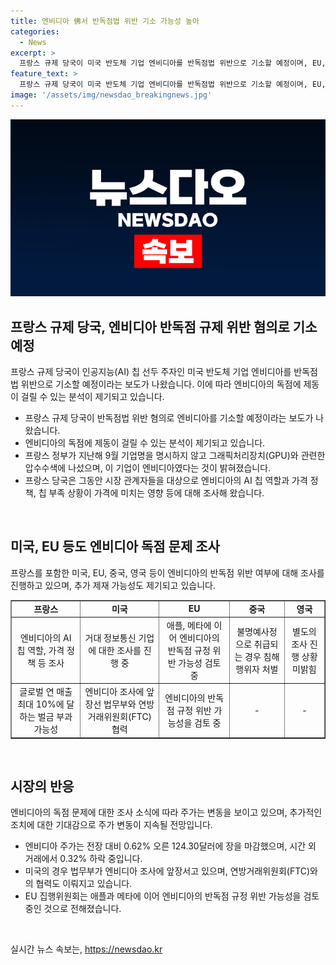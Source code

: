 ```yaml
---
title: 엔비디아 佛서 반독점법 위반 기소 가능성 높아
categories:
  - News
excerpt: >
  프랑스 규제 당국이 미국 반도체 기업 엔비디아를 반독점법 위반으로 기소할 예정이며, EU, 미국, 중국 등도 엔비디아의 독점 문제를 조사하고 있다. 이에 따라 엔비디아의 독주에 제동이 걸릴 수 있다는 분석이 나왔다. 프랑스 정부는 엔비디아를 반독점 법규를 위반한 것으로 의심하고, 다른 국가들도 추가 제재 가능성을 제기하고 있다. 이에 대한 조사를 위해 미국 연방거래위원회(FTC)와 함께 법무부가 엔비디아를 조사하고 있으며, EU 집행위원회도 엔비디아의 반독점 규정 위반 가능성을 검토 중인 것으로 전해졌다.
feature_text: >
  프랑스 규제 당국이 미국 반도체 기업 엔비디아를 반독점법 위반으로 기소할 예정이며, EU, 미국, 중국 등도 엔비디아의 독점 문제를 조사하고 있다. 이에 따라 엔비디아의 독주에 제동이 걸릴 수 있다는 분석이 나왔다. 프랑스 정부는 엔비디아를 반독점 법규를 위반한 것으로 의심하고, 다른 국가들도 추가 제재 가능성을 제기하고 있다. 이에 대한 조사를 위해 미국 연방거래위원회(FTC)와 함께 법무부가 엔비디아를 조사하고 있으며, EU 집행위원회도 엔비디아의 반독점 규정 위반 가능성을 검토 중인 것으로 전해졌다.
image: '/assets/img/newsdao_breakingnews.jpg'
---
```


<p><img src="/assets/img/newsdao_breakingnews.jpg" alt="cryptoinkorea 속보" /></p>

<h2 data-ke-size="size26">프랑스 규제 당국, 엔비디아 반독점 규제 위반 혐의로 기소 예정</h2>

<p data-ke-size="size16">프랑스 규제 당국이 인공지능(AI) 칩 선두 주자인 미국 반도체 기업 엔비디아를 반독점법 위반으로 기소할 예정이라는 보도가 나왔습니다. 이에 따라 엔비디아의 독점에 제동이 걸릴 수 있는 분석이 제기되고 있습니다.</p>

<ul>
  <li>프랑스 규제 당국이 반독점법 위반 혐의로 엔비디아를 기소할 예정이라는 보도가 나왔습니다.</li>
  <li>엔비디아의 독점에 제동이 걸릴 수 있는 분석이 제기되고 있습니다.</li>
  <li>프랑스 정부가 지난해 9월 기업명을 명시하지 않고 그래픽처리장치(GPU)와 관련한 압수수색에 나섰으며, 이 기업이 엔비디아였다는 것이 밝혀졌습니다.</li>
  <li>프랑스 당국은 그동안 시장 관계자들을 대상으로 엔비디아의 AI 칩 역할과 가격 정책, 칩 부족 상황이 가격에 미치는 영향 등에 대해 조사해 왔습니다.</li>
</ul>

<p data-ke-size="size16">&nbsp;</p>

<h2 data-ke-size="size26">미국, EU 등도 엔비디아 독점 문제 조사</h2>

<p data-ke-size="size16">프랑스를 포함한 미국, EU, 중국, 영국 등이 엔비디아의 반독점 위반 여부에 대해 조사를 진행하고 있으며, 추가 제재 가능성도 제기되고 있습니다.</p>

<table border="1" cellspacing="0" cellpadding="0">
  <tbody>
    <tr>
      <td style="text-align: center; height: 17px;"><b>프랑스</b></td>
      <td style="text-align: center; height: 17px;"><b>미국</b></td>
      <td style="text-align: center; height: 17px;"><b>EU</b></td>
      <td style="text-align: center; height: 17px;"><b>중국</b></td>
      <td style="text-align: center; height: 17px;"><b>영국</b></td>
    </tr>
    <tr>
      <td style="text-align: center; height: 17px;">엔비디아의 AI 칩 역할, 가격 정책 등 조사</td>
      <td style="text-align: center; height: 17px;">거대 정보통신 기업에 대한 조사를 진행 중</td>
      <td style="text-align: center; height: 17px;">애플, 메타에 이어 엔비디아의 반독점 규정 위반 가능성 검토 중</td>
      <td style="text-align: center; height: 17px;">불명예사정으로 취급되는 경우 침해행위자 처벌</td>
      <td style="text-align: center; height: 17px;">별도의 조사 진행 상황 미밝힘</td>
    </tr>
    <tr>
      <td style="text-align: center; height: 17px;">글로벌 연 매출 최대 10%에 달하는 벌금 부과 가능성</td>
      <td style="text-align: center; height: 17px;">엔비디아 조사에 앞장선 법무부와 연방거래위원회(FTC) 협력</td>
      <td style="text-align: center; height: 17px;">엔비디아의 반독점 규정 위반 가능성을 검토 중</td>
      <td style="text-align: center; height: 17px;">-</td>
      <td style="text-align: center; height: 17px;">-</td>
    </tr>
  </tbody>
</table>

<p data-ke-size="size16">&nbsp;</p>

<h2 data-ke-size="size26">시장의 반응</h2>

<p data-ke-size="size16">엔비디아의 독점 문제에 대한 조사 소식에 따라 주가는 변동을 보이고 있으며, 추가적인 조치에 대한 기대감으로 주가 변동이 지속될 전망입니다.</p>

<ul>
  <li>엔비디아 주가는 전장 대비 0.62% 오른 124.30달러에 장을 마감했으며, 시간 외 거래에서 0.32% 하락 중입니다.</li>
  <li>미국의 경우 법무부가 엔비디아 조사에 앞장서고 있으며, 연방거래위원회(FTC)와의 협력도 이뤄지고 있습니다.</li>
  <li>EU 집행위원회는 애플과 메타에 이어 엔비디아의 반독점 규정 위반 가능성을 검토 중인 것으로 전해졌습니다.</li>
</ul>

<p data-ke-size="size16">&nbsp;</p>
실시간 뉴스 속보는, <a href="https://newsdao.kr" rel="dofollow">https://newsdao.kr</a>


